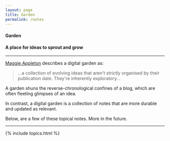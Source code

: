 ```yaml
---
layout: page
title: Garden
permalink: /notes
---
```


<h4 class="uk-text-large uk-text-light uk-margin-remove-bottom">
    Garden
</h4>
<h4 class="uk-text-lighter uk-margin-remove-top">
    A place for ideas to sprout and grow
</h4>
<hr class="uk-divider-small">

[Maggie Appleton](https://maggieappleton.com/garden-history) describes a digital garden as:

> ...a collection of evolving ideas that aren't strictly
> organised by their publication date. They're inherently exploratory...

A garden shuns the reverse-chronological confines of a blog,
which are often fleeting glimpses of an idea.

In contrast, a digital garden is a collection of notes that are more durable and updated as relevant.

Below, are a few of these topical notes. More in the future.

<hr class="uk-divider-icon">

{% include topics.html %}